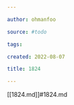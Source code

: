 ```yaml
---

author: ohmanfoo

source: #todo

tags: 

created: 2022-08-07

title: 1824

---
```

[[1824.md]]#1824.md